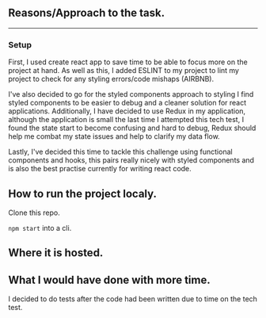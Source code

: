 ## Reasons/Approach to the task.
___

### Setup
First, I used create react app to save time to be able to focus more on the project at hand. As well as this, I added ESLINT to my project to lint my project to check for any styling errors/code mishaps (AIRBNB). 

I've also decided to go for the styled components approach to styling I find styled components to be easier to debug and a cleaner solution for react applications. Additionally, I have decided to use Redux in my application, 
although the application is small the last time I attempted this tech test, I found the state start to become confusing and hard to debug, Redux should help me combat my state issues and help to clarify my data flow. 

Lastly, I've decided this time to tackle this challenge using functional components and hooks, this pairs really nicely with styled components and is also the best practise currently for writing react code. 


## How to run the project localy.

  Clone this repo. 
  
  `npm start` into a cli.

## Where it is hosted.


## What I would have done with more time. 

  I decided to do tests after the code had been written due to time on the tech test. 


